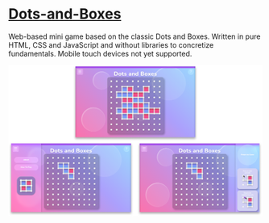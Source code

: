 # [Dots-and-Boxes](https://michaeltr7.github.io/Dots-and-Boxes/)

Web-based mini game based on the classic Dots and Boxes. Written in pure HTML, CSS and JavaScript and without libraries to concretize fundamentals. Mobile touch devices not yet supported.

[<img src="./Preview Images/Dots and Boxes Game Preview.png" width = "1000">](https://michaeltr7.github.io/Dots-and-Boxes/)

